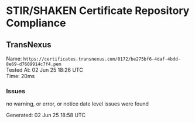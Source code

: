 # STIR/SHAKEN Certificate Repository Compliance

## TransNexus

Name: `https://certificates.transnexus.com/0172/be275bf6-4daf-4bdd-8e69-d7609914c7f4.pem`\
Tested At: 02 Jun 25 18:26 UTC\
Time: 20ms

### Issues

no warning, or error, or notice date level issues were found

Generated: 02 Jun 25 18:58 UTC